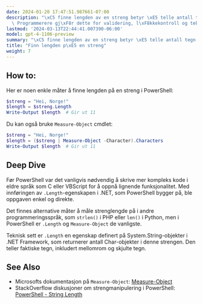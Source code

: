 ```yaml
---
date: 2024-01-20 17:47:51.987661-07:00
description: "\xC5 finne lengden av en streng betyr \xE5 telle antall tegn i den.\
  \ Programmerere gj\xF8r dette for validering, l\xF8kkekontroll og tekstmanipulering."
lastmod: '2024-03-13T22:44:41.007390-06:00'
model: gpt-4-1106-preview
summary: "\xC5 finne lengden av en streng betyr \xE5 telle antall tegn i den."
title: "Finn lengden p\xE5 en streng"
weight: 7
---
```


## How to:
Her er noen enkle måter å finne lengden på en streng i PowerShell:

```PowerShell
$streng = "Hei, Norge!"
$length = $streng.Length
Write-Output $length  # Gir ut 11
```

Du kan også bruke `Measure-Object` cmdlet:

```PowerShell
$streng = "Hei, Norge!"
$length = ($streng | Measure-Object -Character).Characters
Write-Output $length  # Gir ut 11
```

## Deep Dive
Før PowerShell var det vanligvis nødvendig å skrive mer kompleks kode i eldre språk som C eller VBScript for å oppnå lignende funksjonalitet. Med innføringen av `.Length`-egenskapen i .NET, som PowerShell bygger på, ble oppgaven enkel og direkte.

Det finnes alternative måter å måle strenglengde på i andre programmeringsspråk, som `strlen()` i PHP eller `len()` i Python, men i PowerShell er `.Length` og `Measure-Object` de vanligste.

Teknisk sett er `.Length` en egenskap definert på System.String-objekter i .NET Framework, som returnerer antall Char-objekter i denne strengen. Den teller faktiske tegn, inkludert mellomrom og skjulte tegn.

## See Also
- Microsofts dokumentasjon på `Measure-Object`: [Measure-Object](https://docs.microsoft.com/en-us/powershell/module/microsoft.powershell.utility/measure-object?view=powershell-7.1)
- StackOverflow diskusjoner om strengmanipulering i PowerShell: [PowerShell - String Length](https://stackoverflow.com/questions/tagged/powershell+string+length)
